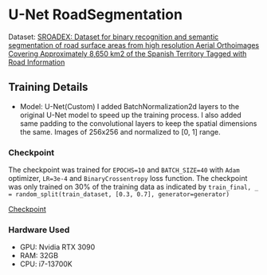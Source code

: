 # U-Net RoadSegmentation

Dataset: [SROADEX: Dataset for binary recognition and semantic segmentation of road surface areas from high resolution Aerial Orthoimages Covering Approximately 8,650 km2 of the Spanish Territory Tagged with Road Information](https://zenodo.org/records/5905850)

## Training Details

- Model: U-Net(Custom)
  I added BatchNormalization2d layers to the original U-Net model to speed up the training process. I also added same padding to the convolutional layers to keep the spatial dimensions the same.
  Images of 256x256 and normalized to [0, 1] range.

### Checkpoint

The checkpoint was trained for `EPOCHS=10` and `BATCH_SIZE=40` with `Adam` optimizer, `LR=3e-4` and `BinaryCrossentropy` loss function.
The checkpoint was only trained on 30% of the training data as indicated by `train_final, _ = random_split(train_dataset, [0.3, 0.7], generator=generator)`

[Checkpoint](https://icedrive.net/s/wAygwTzRWhbVTjzG6BjC5SuahijV)


### Hardware Used

- GPU: Nvidia RTX 3090
- RAM: 32GB
- CPU: i7-13700K
